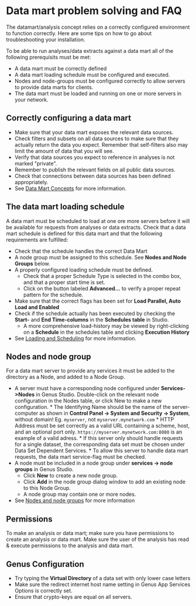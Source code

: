 # Data mart problem solving and FAQ

The datamart/analysis concept relies on a correctly configured environment to function correctly. Here are some tips on how to go about troubleshooting your installation.

To be able to run analyses/data extracts against a data mart all of the following prerequisits must be met:
*   A data mart must be correctly defined
*   A data mart loading schedule must be configured and executed.
*   Nodes and node-groups must be configured correctly to allow servers to provide data marts for clients.
*   The data mart must be loaded and running on one or more servers in your network.

## Correctly configuring a data mart
*   Make sure that your data mart exposes the relevant data sources. 
*   Check filters and subsets on all data sources to make sure that they actually return the data you expect. Remember that self-filters also may limit the amount of data that you will see.
*   Verify that data sources you expect to reference in analyses is not marked "private".
*   Remember to publish the relevant fields on all public data sources. 
*   Check that connections between data sources has been defined appropriately.
*   See [Data Mart Concepts](data-mart-concepts.md) for more information. 

## The data mart loading schedule
A data mart must be scheduled to load at one ore more servers before it will be available for requests from analyses or data extracts. Check that a data mart schedule is defined for this data mart and that the following requirements are fulfilled:
*   Check that the schedule handles the correct Data Mart
*   A node group must be assigned to this schedule. See **Nodes and Node Groups** below. 
*   A properly configured loading schedule must be defined. 
    *   Check that a proper Schedule Type is selected in the combo box,  and that a proper start time is set.
    *   Click on the button labeled **Advanced...** to verify a proper repeat pattern for the schedule.
*   Make sure that the correct flags has been set for **Load Parallel, Auto Load and Enabled**
*   Check if the schedule actually has been executed by checking the **Start-** and **End Time-columns** in the **Schedules table** in Studio. 
    *   A more comprehensive load-history may be viewed by right-clicking on a **Schedule** in the schedules table and clicking **Execution History**
*   See [Loading and Scheduling](data-mart-loading.md) for more information.

## Nodes and node group
For a data mart server to provide any services it must be added to the directory as a Node, and added to a Node Group.
*    A server must have a corresponding node configured under **Services->Nodes** in Genus Studio. Double-click on the relevant node configuration in the Nodes table, or click New to make a new configuration.
    *   The Identifying Name should be the name of the server-computer as shown in **Control Panel -> System and Security -> System**, without domain! Eg. `myserver`, not `myserver.mynetwork.com` 
    *   HTTP Address must be set correctly as a valid URL containing a scheme, host, and an optional port only. `https://myserver.mynetwork.com:8080` is an example of a valid adress.
    *   If this server only should handle requests for a single dataset, the corresponding data set must be chosen under Data Set Dependent Services.
    *   To allow this server to handle data mart requests, the data mart service-flag must be checked. 
*   A node must be included in a node group under **services -> node groups** in Genus Studio.
    *   Click **New** to create a new node group.
    *   Click **Add** in the node group dialog window to add an existing node to this Node Group.
    *   A node group may contain one or more nodes.
*   See [Nodes and node groups](../../../developers/defining-an-app-model/services/nodes-and-node-groups.md) for more information

## Permissions
To make an analysis or data mart; make sure you have permissions to create an analysis or data mart. Make sure the user of the analysis has read & execute permissions to the analysis and data mart.

## Genus Configuration
*   Try typing the **Virtual Directory** of a data set with only lower case letters
*   Make sure the redirect internet host name setting in Genus App Services Options is correctly set.
*   Ensure that crypto-keys are equal on all servers.

